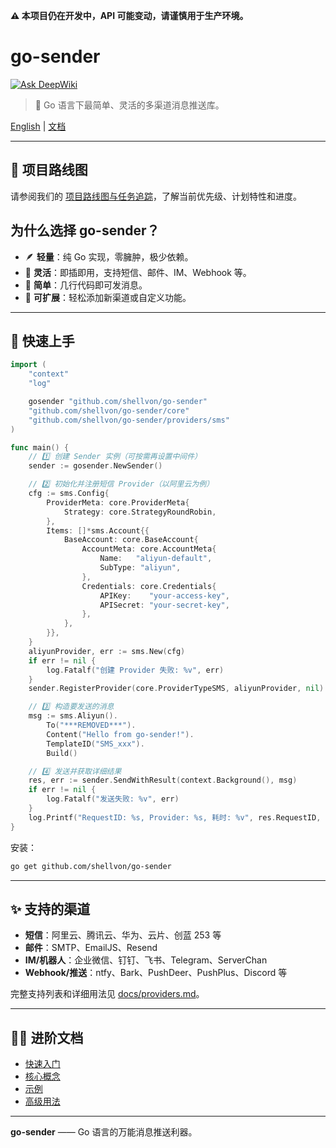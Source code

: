 **⚠️ 本项目仍在开发中，API 可能变动，请谨慎用于生产环境。**

# go-sender

[![Ask DeepWiki](https://deepwiki.com/badge.svg)](https://deepwiki.com/shellvon/go-sender)

> 🚀 Go 语言下最简单、灵活的多渠道消息推送库。

[English](./README.md) | [文档](./docs/getting-started.md)

---

## 🚀 项目路线图

请参阅我们的 [项目路线图与任务追踪](https://github.com/shellvon/go-sender/issues/1)，了解当前优先级、计划特性和进度。

## 为什么选择 go-sender？

- 🪶 **轻量**：纯 Go 实现，零臃肿，极少依赖。
- 🧩 **灵活**：即插即用，支持短信、邮件、IM、Webhook 等。
- 🚀 **简单**：几行代码即可发消息。
- 🔌 **可扩展**：轻松添加新渠道或自定义功能。

---

## 🚀 快速上手

```go
import (
    "context"
    "log"

    gosender "github.com/shellvon/go-sender"
    "github.com/shellvon/go-sender/core"
    "github.com/shellvon/go-sender/providers/sms"
)

func main() {
    // 1️⃣ 创建 Sender 实例（可按需再设置中间件）
    sender := gosender.NewSender()

    // 2️⃣ 初始化并注册短信 Provider（以阿里云为例）
    cfg := sms.Config{
        ProviderMeta: core.ProviderMeta{
            Strategy: core.StrategyRoundRobin,
        },
        Items: []*sms.Account{{
            BaseAccount: core.BaseAccount{
                AccountMeta: core.AccountMeta{
                    Name:   "aliyun-default",
                    SubType: "aliyun",
                },
                Credentials: core.Credentials{
                    APIKey:    "your-access-key",
                    APISecret: "your-secret-key",
                },
            },
        }},
    }
    aliyunProvider, err := sms.New(cfg)
    if err != nil {
        log.Fatalf("创建 Provider 失败: %v", err)
    }
    sender.RegisterProvider(core.ProviderTypeSMS, aliyunProvider, nil)

    // 3️⃣ 构造要发送的消息
    msg := sms.Aliyun().
        To("***REMOVED***").
        Content("Hello from go-sender!").
        TemplateID("SMS_xxx").
        Build()

    // 4️⃣ 发送并获取详细结果
    res, err := sender.SendWithResult(context.Background(), msg)
    if err != nil {
        log.Fatalf("发送失败: %v", err)
    }
    log.Printf("RequestID: %s, Provider: %s, 耗时: %v", res.RequestID, res.ProviderName, res.Elapsed)
}
```

安装：

```bash
go get github.com/shellvon/go-sender
```

---

## ✨ 支持的渠道

- **短信**：阿里云、腾讯云、华为、云片、创蓝 253 等
- **邮件**：SMTP、EmailJS、Resend
- **IM/机器人**：企业微信、钉钉、飞书、Telegram、ServerChan
- **Webhook/推送**：ntfy、Bark、PushDeer、PushPlus、Discord 等

完整支持列表和详细用法见 [docs/providers.md](docs/providers.md)。

---

## 🧑‍💻 进阶文档

- [快速入门](./docs/getting-started.md)
- [核心概念](./docs/concepts.md)
- [示例](./docs/examples.md)
- [高级用法](./docs/advanced.md)

---

**go-sender** —— Go 语言的万能消息推送利器。
